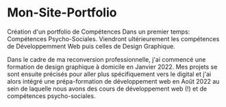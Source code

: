# Mon-Site-Portfolio

Création d'un portfolio de Compétences
Dans un premier temps: Compétences Psycho-Sociales. Viendront ultérieurement les compétences de Développemment Web puis celles de Design Graphique.

Dans le cadre de ma reconversion professionnelle, j'ai commencé une formation de design graphique à domicile en Janvier 2022.
Mes projets se sont ensuite précisés pour aller plus spécifiquement vers le digital et j'ai alors intégré une prépa-formation de développement web en Août 2022 au sein de laquelle nous avons des cours de développement web (!) et de compétences psycho-sociales.
